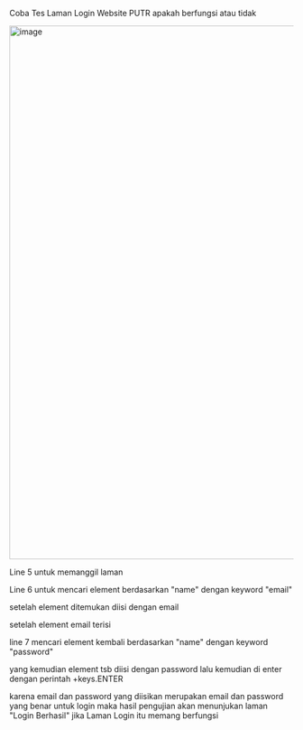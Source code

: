 Coba Tes Laman Login Website PUTR apakah berfungsi atau tidak

<img width="945" alt="image" src="https://github.com/rafirustian/SQA23-Rafi/assets/154288866/da280465-4ec6-48af-9b38-a6c5774da923">

Line 5 untuk memanggil laman

Line 6 untuk mencari element berdasarkan "name" dengan keyword "email"

setelah element ditemukan diisi dengan email

setelah element email terisi

line 7 mencari element kembali berdasarkan "name" dengan keyword "password"

yang kemudian element tsb diisi dengan password lalu kemudian di enter dengan perintah +keys.ENTER

karena email dan password yang diisikan merupakan email dan password yang benar untuk login
maka hasil pengujian akan menunjukan laman "Login Berhasil" jika Laman Login itu memang berfungsi 
